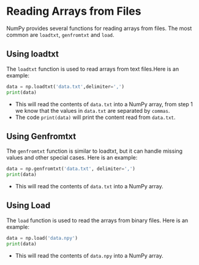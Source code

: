 # Reading Arrays from Files

NumPy provides several functions for reading arrays from files. The most common are `loadtxt`, `genfromtxt` and `load`.

## Using loadtxt

The `loadtxt` function is used to read arrays from text files.Here is an example:

```python
data = np.loadtxt('data.txt',delimiter=',')
print(data)
```

- This will read the contents of `data.txt` into a NumPy array, from step 1 we know that the values in `data.txt` are separated by `commas`.
- The code `print(data)` will print the content read from `data.txt`.

## Using Genfromtxt

The `genfromtxt` function is similar to loadtxt, but it can handle missing values and other special cases. Here is an example:

```python
data = np.genfromtxt('data.txt', delimiter=',')
print(data)
```

- This will read the contents of `data.txt` into a NumPy array.

## Using Load

The `load` function is used to read the arrays from binary files. Here is an example:

```python
data = np.load('data.npy')
print(data)
```

- This will read the contents of `data.npy` into a NumPy array.
